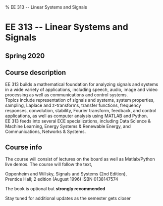 % EE 313 -- Linear Systems and Signals

# EE 313 -- Linear Systems and Signals
## Spring 2020

## Course description
EE 313 builds a mathematical foundation for analyzing signals and systems in a wide variety of applications, including speech, audio, image and video processing as well as communications and control systems.  
Topics include representation of signals and systems, system properties, sampling, Laplace and z-transforms, transfer functions, frequency responses, convolution, stability, Fourier transform, feedback, and control applications, as well as computer analysis using MATLAB and Python.  
EE 313 feeds into several ECE specializations, including Data Science & Machine Learning, Energy Systems & Renewable Energy, and Communications, Networks & Systems. 


## Course info
The course will consist of lectures on the board as well as Matlab/Python live demos. The course will follow the text,  

Oppenheim and Willsky, Signals and Systems (2nd Edition),  
Prentice Hall; 2 edition (August 1996) ISBN 0138147574  

The book is optional but **strongly recommended**  

Stay tuned for additional updates as the semester gets closer  
